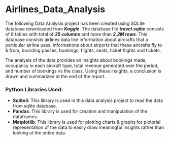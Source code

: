 # Airlines_Data_Analysis
The following Data Analysis project has been created using SQLite database downloaded from ***Kaggle***. The database file ***travel.sqlite*** consists of 8 tables with total of ***35 columns*** and more than ***2.2M rows***. This database consists airlines data like information about aircrafts that a particular airline uses, informations about airports that these aircrafts fly to & from, boarding passes, bookings, flights, seats, ticket flights and tickets. 

The analysis of the data provides an insights about bookings made, occupancy in each aircraft type, total revenue generated over the period, and number of bookings vs the class. Using these insights, a conclusion is drawn and summarized at the end of the report.

### Python Libraries Used:
- **Sqlite3**: This library is used in this data analysis project to read the data from sqlite database.
- **Pandas**: This library is used for creation and manipulation of the dataframes.
- **Matplotlib**: This library is used for plotting charts & graphs for pictorial representation of the data to easily draw meaningful insights rather than looking at the entire data.
